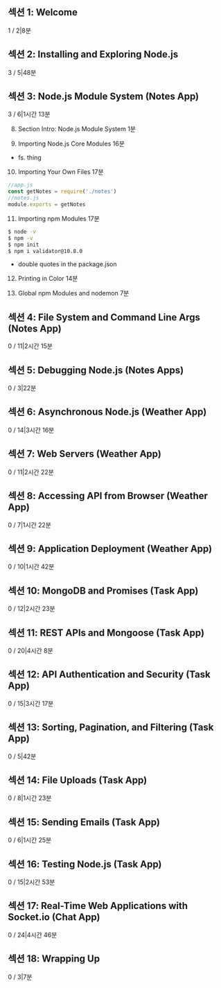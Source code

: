 ## 섹션 1: Welcome
1 / 2|8분
## 섹션 2: Installing and Exploring Node.js
3 / 5|48분
## 섹션 3: Node.js Module System (Notes App)
3 / 6|1시간 13분

8. Section Intro: Node.js Module System
1분

9. Importing Node.js Core Modules
16분

- fs. thing

10. Importing Your Own Files
17분

```JavaScript
//app.js
const getNotes = require('./notes')
//notes.js
module.exports = getNotes
```

11. Importing npm Modules
17분

```bash
$ node -v
$ npm -v
$ npm init
$ npm i validator@10.8.0

```
- double quotes in the package.json

12. Printing in Color
14분

13. Global npm Modules and nodemon
7분

## 섹션 4: File System and Command Line Args (Notes App)
0 / 11|2시간 15분
## 섹션 5: Debugging Node.js (Notes Apps)
0 / 3|22분
## 섹션 6: Asynchronous Node.js (Weather App)
0 / 14|3시간 16분
## 섹션 7: Web Servers (Weather App)
0 / 11|2시간 22분
## 섹션 8: Accessing API from Browser (Weather App)
0 / 7|1시간 22분
## 섹션 9: Application Deployment (Weather App)
0 / 10|1시간 42분
## 섹션 10: MongoDB and Promises (Task App)
0 / 12|2시간 23분
## 섹션 11: REST APIs and Mongoose (Task App)
0 / 20|4시간 8분
## 섹션 12: API Authentication and Security (Task App)
0 / 15|3시간 17분
## 섹션 13: Sorting, Pagination, and Filtering (Task App)
0 / 5|42분
## 섹션 14: File Uploads (Task App)
0 / 8|1시간 23분
## 섹션 15: Sending Emails (Task App)
0 / 6|1시간 25분
## 섹션 16: Testing Node.js (Task App)
0 / 15|2시간 53분
## 섹션 17: Real-Time Web Applications with Socket.io (Chat App)
0 / 24|4시간 46분
## 섹션 18: Wrapping Up
0 / 3|7분